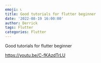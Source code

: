 ```yaml
---
emoji: 📞 
title: Good tutorials for flutter beginner
date: '2022-08-19 16:00:00'
author: Derrick
tags: Flutter 
categories: Flutter
---
```


Good tutorials for flutter beginner

https://youtu.be/C-fKAzdTrLU


